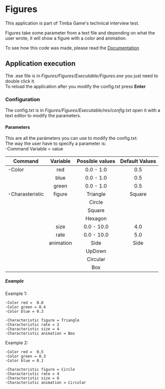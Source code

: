 # Figures

This application is part of Timba Game's technical interview test. <br/>

Figures take some parameter from a text file and depending on what the user wrote, it will show a figure with a color and animation.<br/>

To see how this code was made, please read the [Documentation](https://github.com/juamarCas/Figures/wiki/_new)

## Application execution
The .exe file is in _Figures/Figures/Executable/Figures.exe_ you just need to double click it. <br/>
To reload the application after you modify the config.txt press __Enter__

### Configuration
The config.txt is in _Figures/Figures/Executable/res/config.txt_ open it with a text editor to modify the parameters.

#### Parameters
This are all the parámeters you can use to modify the config.txt: <br/>
The way the user have to specify a parameter is: <br/>
-Command Variable = value<br/>

|    Command      |  Variable  | Possible values | Default Values  |
|-----------------|:----------:|:---------------:|:---------------:|
|  -Color         |    red     |    0.0 - 1.0    |       0.5       |
|                 |    blue    |    0.0 - 1.0    |       0.5       |
|                 |    green   |    0.0 - 1.0    |       0.5       |
| -Charasteristic |   figure   |    Triangle     |      Square     |
|                 |            |    Circle       |                 |
|                 |            |    Square       |                 | 
|                 |            |    Hexagon      |                 |
|                 |    size    |    0.0 - 10.0   |       4.0       |
|                 |    rate    |    0.0 - 10.0   |       5.0       |
|                 |  animation |       Side      |       Side      | 
|                 |            |      UpDown     |                 |
|                 |            |      Circular   |                 |
|                 |            |        Box      |                 |

##### Example
Example 1:<br/>
```
-Color red =  0.8
-Color green = 0.4
-Color blue = 0.3

-Characteristic figure = Triangle
-Characteristic rate = 2
-Characteristic size = 4
-Characteristic animation = Box

```

Example 2:<br/>
```
-Color red =  0.5
-Color green = 0.3
-Color blue = 0.1

-Characteristic figure = Circle
-Characteristic rate = 4
-Characteristic size = 6
-Characteristic animation = Circular

```